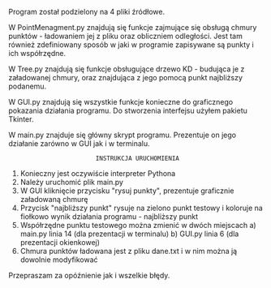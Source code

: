 Program został podzielony na 4 pliki źródłowe. 

W PointMenagment.py znajdują się funkcje zajmujące się obsługą chmury punktów - 
ładowaniem jej z pliku oraz obliczniem odległości. Jest tam również zdefiniowany sposób w 
jaki w programie zapisywane są punkty i ich współrzędne.

W Tree.py znajdują się funkcje obsługujące drzewo KD - budująca je z załadowanej chmury,
oraz znajdująca z jego pomocą punkt najbliższy podanemu.

W GUI.py znajdują się wszystkie funkcje konieczne do graficznego pokazania działania 
programu. Do stworzenia interfejsu użyłem pakietu Tkinter.

W main.py znajduje się główny skrypt programu. Prezentuje on jego działanie zarówno w GUI jak
i w terminalu.

                            INSTRUKCJA URUCHOMIENIA

1. Konieczny jest oczywiście interpreter Pythona
2. Należy uruchomić plik main.py
3. W GUI kliknięcie przycisku "rysuj punkty", prezentuje graficznie załadowaną chmurę
4. Przycisk "najbliższy punkt" rysuje na zielono punkt testowy i koloruje na fiołkowo
    wynik działania programu - najbliższy punkt
5. Współrzędne punktu testowego można zmienić w dwóch miejscach
    a) main.py linia 14 (dla prezentacji w terminalu)
    b) GUI.py linia 6 (dla prezentacji okienkowej)
6. Chmura punktów ładowana jest z pliku dane.txt i w nim można ją dowolnie modyfikować

Przepraszam za opóźnienie jak i wszelkie błędy.